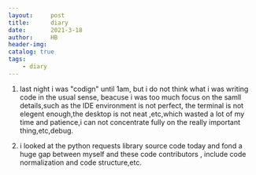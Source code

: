 ```yaml
---
layout:     post
title:      diary
date:       2021-3-18
author:     HB
header-img:
catalog: true
tags:
    - diary
---
```



1. last night i was "codign" until 1am, but i do not think what i was writing code in the usual sense, beacuse i was too much focus on the samll details,such as the IDE environment is not perfect, the terminal is not elegent enough,the desktop is not neat ,etc,which wasted a lot of my time and patience,i can not concentrate fully on the really important thing,etc,debug.

2. i looked at the python requests library source code today and fond a huge gap between myself and these code contributors , include code normalization and code structure,etc.